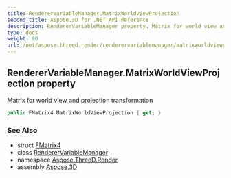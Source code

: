 ```yaml
---
title: RendererVariableManager.MatrixWorldViewProjection
second_title: Aspose.3D for .NET API Reference
description: RendererVariableManager property. Matrix for world view and projection transformation
type: docs
weight: 90
url: /net/aspose.threed.render/renderervariablemanager/matrixworldviewprojection/
---
```

## RendererVariableManager.MatrixWorldViewProjection property

Matrix for world view and projection transformation

```csharp
public FMatrix4 MatrixWorldViewProjection { get; }
```

### See Also

* struct [FMatrix4](../../../aspose.threed.utilities/fmatrix4/)
* class [RendererVariableManager](../)
* namespace [Aspose.ThreeD.Render](../../renderervariablemanager/)
* assembly [Aspose.3D](../../../)


